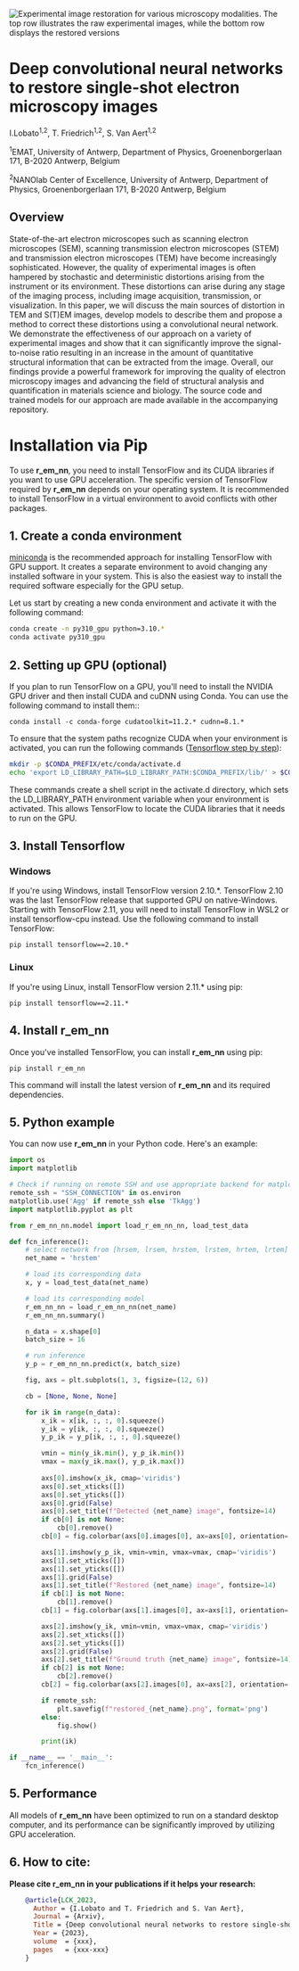 ![Experimental image restoration for various microscopy modalities. The top row illustrates the raw experimental images, while the bottom row displays the restored versions](images/em_restoration.png)

# Deep convolutional neural networks to restore single-shot electron microscopy images
I.Lobato<sup>1,2</sup>, T. Friedrich<sup>1,2</sup>, S. Van Aert<sup>1,2</sup>

<sup>1</sup>EMAT, University of Antwerp, Department of Physics, Groenenborgerlaan 171, B-2020 Antwerp, Belgium

<sup>2</sup>NANOlab Center of Excellence, University of Antwerp, Department of Physics, Groenenborgerlaan 171, B-2020 Antwerp, Belgium

## Overview
State-of-the-art electron microscopes such as scanning electron microscopes (SEM), scanning transmission electron microscopes (STEM) and transmission electron microscopes (TEM) have become increasingly sophisticated. However, the quality of experimental images is often hampered by stochastic and deterministic distortions arising from the instrument or its environment. These distortions can arise during any stage of the imaging process, including image acquisition, transmission, or visualization. In this paper, we will discuss the main sources of distortion in TEM and S(T)EM images, develop models to describe them and propose a method to correct these distortions using a convolutional neural network. We demonstrate the effectiveness of our approach on a variety of experimental images and show that it can significantly improve the signal-to-noise ratio resulting in an increase in the amount of quantitative structural information that can be extracted from the image. Overall, our findings provide a powerful framework for improving the quality of electron microscopy images and advancing the field of structural analysis and quantification in materials science and biology. The source code and trained models for our approach are made available in the accompanying repository.

# Installation via Pip
To use **r_em_nn**, you need to install TensorFlow and its CUDA libraries if you want to use GPU acceleration. The specific version of TensorFlow required by **r_em_nn** depends on your operating system. It is recommended to install TensorFlow in a virtual environment to avoid conflicts with other packages.

## 1. Create a conda environment
[miniconda](https://docs.conda.io/en/latest/miniconda.html) is the recommended approach for installing TensorFlow with GPU support. It creates a separate environment to avoid changing any installed software in your system. This is also the easiest way to install the required software especially for the GPU setup.

Let us start by creating a new conda environment and activate it with the following command:

```bash
conda create -n py310_gpu python=3.10.*
conda activate py310_gpu
```

## 2. Setting up GPU (optional)
If you plan to run TensorFlow on a GPU, you'll need to install the NVIDIA GPU driver and then install CUDA and cuDNN using Conda. You can use the following command to install them::

```
conda install -c conda-forge cudatoolkit=11.2.* cudnn=8.1.*
```

To ensure that the system paths recognize CUDA when your environment is activated, you can run the following commands ([Tensorflow step by step](https://www.tensorflow.org/install/pip#linux_1)):

```bash
mkdir -p $CONDA_PREFIX/etc/conda/activate.d
echo 'export LD_LIBRARY_PATH=$LD_LIBRARY_PATH:$CONDA_PREFIX/lib/' > $CONDA_PREFIX/etc/conda/activate.d/env_vars.sh
```
These commands create a shell script in the activate.d directory, which sets the LD_LIBRARY_PATH environment variable when your environment is activated. This allows TensorFlow to locate the CUDA libraries that it needs to run on the GPU.

## 3. Install Tensorflow

### Windows
If you're using Windows, install TensorFlow version 2.10.*. TensorFlow 2.10 was the last TensorFlow release that supported GPU on native-Windows. Starting with TensorFlow 2.11, you will need to install TensorFlow in WSL2 or install tensorflow-cpu instead. Use the following command to install TensorFlow:

```
pip install tensorflow==2.10.*
```
### Linux
If you're using Linux, install TensorFlow version 2.11.* using pip:

```
pip install tensorflow==2.11.*
```

## 4. Install r_em_nn
Once you've installed TensorFlow, you can install **r_em_nn** using pip:

```
pip install r_em_nn
```
This command will install the latest version of **r_em_nn** and its required dependencies.

## 5. Python example
You can now use **r_em_nn** in your Python code. Here's an example:

```python
import os
import matplotlib

# Check if running on remote SSH and use appropriate backend for matplotlib
remote_ssh = "SSH_CONNECTION" in os.environ
matplotlib.use('Agg' if remote_ssh else 'TkAgg')
import matplotlib.pyplot as plt

from r_em_nn_nn.model import load_r_em_nn_nn, load_test_data

def fcn_inference():
    # select network from [hrsem, lrsem, hrstem, lrstem, hrtem, lrtem]
    net_name = 'hrstem'

    # load its corresponding data
    x, y = load_test_data(net_name)

    # load its corresponding model
    r_em_nn_nn = load_r_em_nn_nn(net_name)
    r_em_nn_nn.summary()

    n_data = x.shape[0]
    batch_size = 16

    # run inference
    y_p = r_em_nn_nn.predict(x, batch_size)

    fig, axs = plt.subplots(1, 3, figsize=(12, 6))

    cb = [None, None, None]

    for ik in range(n_data):
        x_ik = x[ik, :, :, 0].squeeze()
        y_ik = y[ik, :, :, 0].squeeze()
        y_p_ik = y_p[ik, :, :, 0].squeeze()

        vmin = min(y_ik.min(), y_p_ik.min())
        vmax = max(y_ik.max(), y_p_ik.max())
    
        axs[0].imshow(x_ik, cmap='viridis')
        axs[0].set_xticks([])
        axs[0].set_yticks([])
        axs[0].grid(False)
        axs[0].set_title(f"Detected {net_name} image", fontsize=14)
        if cb[0] is not None:
            cb[0].remove()
        cb[0] = fig.colorbar(axs[0].images[0], ax=axs[0], orientation='vertical', shrink=0.6)

        axs[1].imshow(y_p_ik, vmin=vmin, vmax=vmax, cmap='viridis')
        axs[1].set_xticks([])
        axs[1].set_yticks([])
        axs[1].grid(False)
        axs[1].set_title(f"Restored {net_name} image", fontsize=14)
        if cb[1] is not None:
            cb[1].remove()
        cb[1] = fig.colorbar(axs[1].images[0], ax=axs[1], orientation='vertical', shrink=0.6)

        axs[2].imshow(y_ik, vmin=vmin, vmax=vmax, cmap='viridis')
        axs[2].set_xticks([])
        axs[2].set_yticks([])
        axs[2].grid(False)
        axs[2].set_title(f"Ground truth {net_name} image", fontsize=14)
        if cb[2] is not None:
            cb[2].remove()
        cb[2] = fig.colorbar(axs[2].images[0], ax=axs[2], orientation='vertical', shrink=0.6)

        if remote_ssh:
            plt.savefig(f"restored_{net_name}.png", format='png')
        else:
            fig.show()

        print(ik)

if __name__ == '__main__':
    fcn_inference()
```

## 5. Performance
All models of **r_em_nn** have been optimized to run on a standard desktop computer, and its performance can be significantly improved by utilizing GPU acceleration.

## 6. How to cite:
**Please cite r_em_nn in your publications if it helps your research:**

```bibtex
    @article{LCK_2023,
      Author = {I.Lobato and T. Friedrich and S. Van Aert},
      Journal = {Arxiv},
      Title = {Deep convolutional neural networks to restore single-shot electron microscopy images},
      Year = {2023},
      volume  = {xxx},
      pages   = {xxx-xxx}
    }